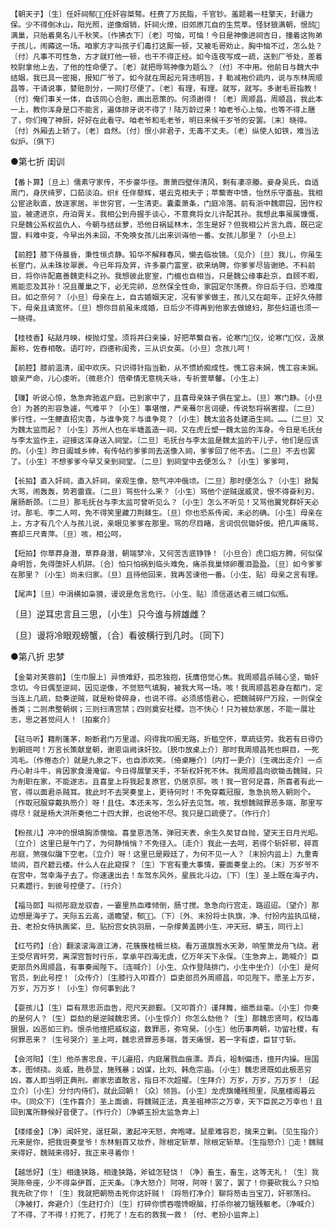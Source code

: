 <!-- { "loadSidebar": true } -->
    【朝天子】〔生〕任奸祠郁，任奸容桀骜。枉费了万民脂，千官钞。羞题着一柱擎天，封疆力保。少不得倒冰山，阳光照，逆像烟销，奸祠火燎，旧郊原兀自的生荒草。怪豺狼满朝，恨鸱满巢，只贻着臭名儿千秋笑。〔作拂衣下〕〔老〕可恼，可恼！今日是神像进祠吉日，撞着这狗弟子孩儿，闹薅这一场。咱家方才叫孩子们毒打这厮一顿，又被毛哥劝止，胸中恼不过，怎么处？〔付〕凡事不可性急，方才就打他一顿，也干不得正经。如今连夜写成一疏，送到厂爷处，差着校尉拿他上去，了他的性命便了。〔老〕就把辱骂神像为题么？〔付〕不中用。他前日与魏大中结姻，我已具一密揭，报知厂爷了。如今就在周起元背违明旨，扌勒减袍价疏内，说与东林周顺昌等，干请说事，婪赃剖分，一网打尽便了。〔老〕有理，有理。就写，就写。多谢毛哥指教！〔付〕俺们事关一体，自该同心合胆，画出恶策的。何须谢得！〔老〕周顺昌，周顺昌，我此本一上，教你浑身是口不能言，遍体排牙说不得了！陆万龄过来！咱老爷心上恼，也等不得上膳了，你们掩了神厨，好好在此看守。咱老爷和毛老爷，明日来候千岁爷的安罢。〔末〕晓得。〔付〕外厢去上轿了。〔老〕自然。〔付〕恨小非君子，无毒不丈夫。〔老〕纵使人如铁，难当法似炉。〔俱下〕

●第七折  闺训

    【番卜算】〔旦上〕儒素守家传，不步豪华径。萧萧四壁伴清风，剩有凄凉媵。妾身吴氏，自适周门，身厌绮罗，口茹淡泊。织纟任伴藜辉，堪云克相夫子；苹蘩寄中馈，怡然乐守齑盐。我相公宦途耿直，放逐家居。半世穷官，一生清吏。囊橐萧条，门庭冷落。前有浙中魏廓园，因忤权监，被逮进京，舟泊胥关。我相公到舟握手谈心，不意竟将女儿许配其孙。我想此事虽属慷慨，只是魏公系权监仇人，今朝与结丝萝，恐他日祸延林木，怎生是好？但我相公片言九鼎，既已定盟，料难中变，今早出外未回，不免唤女孩儿出来训诲他一番。女孩儿那里？〔小旦上〕

    【前腔】膝下侍晨昏，秉性恒贞静。铅华不解释春风，懒去临妆镜。〔见介〕〔旦〕我儿，你虽生长宦门，从未珠妆翠裹。今已年将及笄，许多豪门富室，欲来纳聘，你爹爹尽皆谢绝。不料前日，将你许配嘉善魏吏科之孙。我想彼此宦室，门楣也自相当，只是魏公缘事赴京，自顾不暇，焉能恋及其孙！况且覆巢之下，必无完卵，总然保全性命，家园定尔荡费。你日后于归，恐难度日。如之奈何？〔小旦〕母亲在上，自古婚姻天定，况有爹爹做主，孩儿又在龆年，正好久侍膝下，母亲且请宽怀。〔旦〕想你目前虽未成婚，日后少不得再到他家去做媳妇，那些妇道也须一一晓得。

    【桂枝香】砧敲月映，梭抛灯莹。须将井臼亲操，好把苹蘩自省。论寒门仪，论寒门仪，汲泉厮称，佐舂相敬。语叮咛，四德称闺秀，三从识女英。〔小旦〕念孩儿呵！

    【前腔】膝前温清，闺中欢庆。只识得针指当勤，从不惯娇痴成性。愧工容未娴，愧工容未娴。娘亲严命，儿心虔听。〔微悲介〕倍牵情无意桃夭咏，专祈萱草馨。〔小生上〕

    【赚】听说心惊，急急奔驰返户庭。已到家中了，且喜母亲妹子俱在堂上。〔旦〕寒门静。〔小旦合〕为甚的形容急遽，气难平？〔小生〕事堪憎，严亲蓦尔言词硬，传说愁将祸害撄。〔二旦〕爹行性，一生鲠直招灾眚，与谁争竞？与谁争竞？〔小生〕魏太监各处建造生祠。……〔二旦〕又为魏太监而起？〔小生〕苏州人也在半塘盖造一祠，又在虎丘塑一魏太监的浑身。今日是毛抚台与李太监作主，迎接这浑身送入祠堂。〔二旦〕毛抚台与李太监是魏太监的干儿子，他们是应该的。〔小生〕昨日阖城乡绅，有传帖约爹爹同去送像入祠，爹爹回了他不去。〔二旦〕不去也罢了。〔小生〕不想爹爹今早又亲到祠堂。〔二旦〕到祠堂中去便怎么？〔小生〕爹爹呵，

    【长拍】直入奸祠，直入奸祠，亲观生像，怒气冲冲俄顷。〔二旦〕那时便怎么？〔小生〕掀髯大骂，闹轰轰，势若雷霆。〔二旦〕骂些什么来？〔小生〕骂他个逆贼逞威灵，恨不得奋利刃，屠肠断颈。〔二旦〕那毛抚台与李太监可曾听见么？〔小生〕怎么不听见！又骂他翼党群奸天必讨。那毛、李二人呵，免不得笑里藏刀荆棘生。〔旦〕你也恐系传闻，未必的确。〔小生〕母亲在上，方才有几个人与孩儿说，亲眼见爹爹在那里。骂的尽目睹，言词侃侃锄奸佞。把几声痛骂，赛却三尺青萍。〔旦〕咳，相公呵，

    【短拍】你草莽身潜，草莽身潜，朝端梦冷，又何苦舌底铮铮！〔小旦合〕虎口焰方腾，何似保身明哲，免得堕奸人机阱。〔合〕怕只怕祸到临头难免，痛杀我巢倾卵覆泪盈盈。〔旦〕如今爹爹在那里？〔小生〕尚未归家。〔旦〕且待他回来，我再苦谏他一番。〔小生、贴〕母亲之言有理。

    【尾声】〔旦〕中涓横如枭獍，谩说是危言危行。〔小生、贴〕须信道达者三缄口似瓶。

〔旦〕逆耳忠言且三思，〔小生〕只今谁与辨雄雌？

〔旦〕谩将冷眼观螃蟹，〔合〕看彼横行到几时。〔同下〕

●第八折  忠梦

    【金菊对芙蓉前】〔生巾服上〕异愤难舒，孤忠独抱，抚膺倍觉心焦。我周顺昌杀贼心坚，锄奸念切。今日偶至逆祠，因见逆像，不觉怒气填胸，被我大骂一场。咳！我周顺昌若身在都门，定当连上几疏，劾奏逆贼，就是粉骨碎身，也说不得。必须感悟君心，把魏贼碎尸万段，一则保全善类；二则肃整朝纲；三则扫清宫禁；四则奠安社稷。岂不快心！只为被劾家居，不能一展壮志，思之甚觉闷人！〔拍案介〕

    【驻马听】籍削蓬茅，盼断君门万里遥。闷得我叩阍无路，折槛空怀，草疏徒劳。我若有日得仍到朝班呵！万言长策献皇朝，谢恩诣阙诛奸狡。〔脱巾放桌上介〕那时我周顺昌死也瞑目，一死鸿毛。〔作倦态介〕就是九泉之下，也自添欢笑。〔倚桌睡介〕〔内打一更介〕〔生魂出走介〕一点丹心射斗牛，肯因家食漫淹留。今日得展擎天手，不斩权奸死不休。我周顺昌向欲锄击魏贼，只为削职在家，不能遂志。且喜皇上将我起复原官，仍居京邸。咳！我一官何足喜，所喜者有此一官，得以面君杀贼耳。我此时不去哭奏皇上，更待何时！不免穿戴冠服，急急执笏入朝则个。〔作取冠服穿戴执笏介〕呀！且住。本还未写，怎么好去见驾。咳，我想魏贼罪恶多端，那里写得尽！就是杨大洪所奏他二十四大罪，也说他不尽。我只是口疏便了。〔作行介〕

    【粉孩儿】冲冲的恨填胸添懊恼。喜皇恩浩荡，弹冠天表，余生久矣甘自抛，望天王日月光昭。〔立介〕这里已是午门了，为何静悄悄？不免径入。〔走介〕我此一去呵，若得个斩奸邪，碎首彤庭，煞强似牖下空老。〔立介〕呀！这里已是殿廷了，为何不见一人？〔末扮内监上〕九重青琐闼，百尺碧云楼。什么人在此窥探？〔生〕下官有重大事情，要面奏皇上的。〔末〕万岁爷不在宫中，驾幸海子去了。你速速出去！车驾东风外，星辰北斗边。〔下〕〔生〕圣上既在海子内，只素趱行，到彼号控便了。〔行介〕

    【福马郎】叫彻彤庭龙驭杳，一霎里热血难倾倒，肠寸搅。急急向行宫走，路迢迢。〔望介〕那边想是海子了。天际五云高，遥瞻望，郁。〔下〕〔外、末扮将士执旗，净、付扮内监执瓜槌，丑、老扮女侍执画桨，旦、贴扮宫女执羽扇，一杂撑黄盖拥小生，冲天冠、蟒玉，同行上〕

    【红芍药】〔合〕翻滚滚海浪江涛，花簇簇桂楫兰桡。看万道旗旌水天渺，响笙箫龙舟飞绕。君王受尽宵旰劳，离深宫暂时行乐，享承平四海无虞，亿万年天下永保。〔生急奔上，跪喊介〕臣吏部员外周顺昌，有事奏闻陛下。〔连喊介〕〔小生、众作登陆排门，小生中坐介〕〔小生〕是何官员，到此号控！〔众传介〕〔生膝行入叩首介〕臣吏部员外周顺昌，叩见陛下。愿圣上万岁，万岁，万万岁！〔小生〕你何事到此？

    【耍孩儿】〔生〕臣有荩忠沥血告，咫尺天颜觐。〔又叩首介〕谨拜舞，细悉丝毫。〔小生〕你奏的是何人？〔生〕臣劾的是逆贼魏忠贤。〔小生惊介〕你怎么劾他？〔生〕那魏忠贤呵，权珰毒狠狠，凶恶如三豹。恨杀他擅把威权盗，数罪恶，弥穹昊。〔小生〕他历事两朝，功留社稷，有何罪恶来？〔生号哭介〕圣上呵，魏忠贤罪恶多端，普天痛恨，若一字有虚，臣甘寸斩。

    【会河阳】〔生〕他杀害忠良，干儿遍招，内庭屠戮血痕漂。弄兵，祖制偏违，擅开内操。摇国本，图倾挠。炎威，胜恭显，施残暴；凶谋，比刘、韩危宗庙。〔小生〕魏忠贤既如此极恶穷凶，寡人即当明正典刑。卿家忠直敢言，指日不次超擢。〔生拜介〕万岁，万岁，万万岁！〔起立介〕〔小生〕分付内侍们，就此回朝！〔众〕领旨。〔小生〕龙虎旗幡残照里，凤凰楼阁暮云中。〔同众下〕〔生作喜介〕圣上面谕，将魏贼正法，真圣祖神宗之万幸，天下臣民之万幸也！且回到寓所静候好音便了。〔作行介〕〔净蟒玉扮太监急奔上〕

    【缕缕金】〔净〕闻奸党，逞狂飙，激起冲天怒，奔咆哮。鼠辈难容忍，擒来立剿。〔见生指介〕元来是你，把我诳奏皇爷！东林魁首又妆乔，除根定斩草，除根定斩草。〔生指怒介〕走！魏贼来得好，魏贼来得好，我正来寻着你！

    【越恁好】〔生〕相逢狭路，相逢狭路，斧钺怎轻饶！〔净〕畜生，畜生，这等无礼！〔生〕我哭陈帝座，少不得枭伊首，正天条。〔净大怒介〕阿呀，阿呀！罢了，罢了！你要砍我么？只怕我先砍了你！〔生〕我就把朝笏击死你这奸贼！〔将笏打净介〕聊将笏击当宝刀，奸邪荡扫。〔净被打，奔避介〕〔生赶打介〕〔生〕打碎你惯吞噬馋眼脑，打杀你被刀锯残躯老。〔净喊介〕了不得，了不得！打死了，打死了！左右的救我一救！〔付、老扮小监奔上〕


